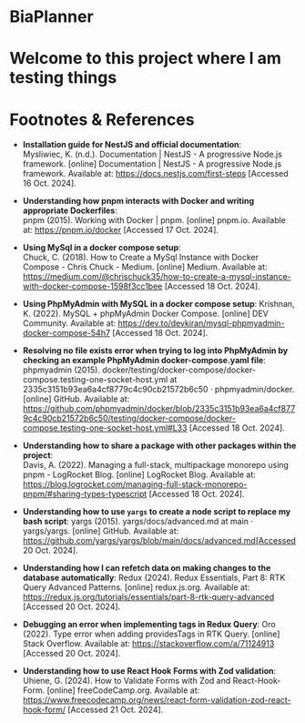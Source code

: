 # BiaPlanner

# Welcome to this project where I am testing things

# Footnotes & References

- **Installation guide for NestJS and official documentation**:  
   Mysliwiec, K. (n.d.). Documentation | NestJS - A progressive Node.js framework. [online] Documentation | NestJS - A progressive Node.js framework. Available at: https://docs.nestjs.com/first-steps [Accessed 16 Oct. 2024].
- **Understanding how pnpm interacts with Docker and writing appropriate Dockerfiles**:  
  pnpm (2015). Working with Docker | pnpm. [online] pnpm.io. Available at: https://pnpm.io/docker [Accessed 17 Oct. 2024].

- **Using MySql in a docker compose setup**:  
  Chuck, C. (2018). How to Create a MySql Instance with Docker Compose - Chris Chuck - Medium. [online] Medium. Available at: https://medium.com/@chrischuck35/how-to-create-a-mysql-instance-with-docker-compose-1598f3cc1bee [Accessed 18 Oct. 2024].

- **Using PhpMyAdmin with MySQL in a docker compose setup**:
  Krishnan, K. (2022). MySQL + phpMyAdmin Docker Compose. [online] DEV Community. Available at: https://dev.to/devkiran/mysql-phpmyadmin-docker-compose-54h7 [Accessed 18 Oct. 2024].

- **Resolving no file exists error when trying to log into PhpMyAdmin by checking an example PhpMyAdmin docker-compose.yaml file**:  
  phpmyadmin (2015). docker/testing/docker-compose/docker-compose.testing-one-socket-host.yml at 2335c3151b93ea6a4cf8779c4c90cb21572b6c50 · phpmyadmin/docker. [online] GitHub. Available at: https://github.com/phpmyadmin/docker/blob/2335c3151b93ea6a4cf8779c4c90cb21572b6c50/testing/docker-compose/docker-compose.testing-one-socket-host.yml#L33 [Accessed 18 Oct. 2024].

- **Understanding how to share a package with other packages within the project**:  
  Davis, A. (2022). Managing a full-stack, multipackage monorepo using pnpm - LogRocket Blog. [online] LogRocket Blog. Available at: https://blog.logrocket.com/managing-full-stack-monorepo-pnpm/#sharing-types-typescript [Accessed 18 Oct. 2024].

- **Understanding how to use `yargs` to create a node script to replace my bash script**:
  yargs (2015). yargs/docs/advanced.md at main · yargs/yargs. [online] GitHub. Available at: https://github.com/yargs/yargs/blob/main/docs/advanced.md[Accessed 20 Oct. 2024].

- **Understanding how I can refetch data on making changes to the database automatically**:
  Redux (2024). Redux Essentials, Part 8: RTK Query Advanced Patterns. [online] redux.js.org. Available at: https://redux.js.org/tutorials/essentials/part-8-rtk-query-advanced [Accessed 20 Oct. 2024].

- **Debugging an error when implementing tags in Redux Query**:
  Oro (2022). Type error when adding providesTags in RTK Query. [online] Stack Overflow. Available at: https://stackoverflow.com/a/71124913 [Accessed 20 Oct. 2024].

- **Understanding how to use React Hook Forms with Zod validation**:
  Uhiene, G. (2024). How to Validate Forms with Zod and React-Hook-Form. [online] freeCodeCamp.org. Available at: https://www.freecodecamp.org/news/react-form-validation-zod-react-hook-form/ [Accessed 21 Oct. 2024].
